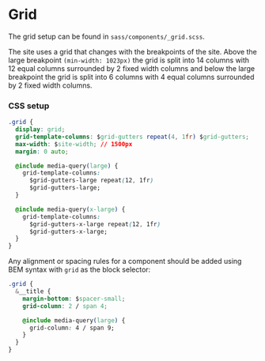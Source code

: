 # Grid

The grid setup can be found in `sass/components/_grid.scss`.

The site uses a grid that changes with the breakpoints of the site. Above the large breakpoint `(min-width: 1023px)` the grid is split into 14 columns with 12 equal columns surrounded by 2 fixed width columns and below the large breakpoint the grid is split into 6 columns with 4 equal columns surrounded by 2 fixed width columns.

### CSS setup

```css
.grid {
  display: grid;
  grid-template-columns: $grid-gutters repeat(4, 1fr) $grid-gutters;
  max-width: $site-width; // 1500px
  margin: 0 auto;

  @include media-query(large) {
    grid-template-columns:
      $grid-gutters-large repeat(12, 1fr)
      $grid-gutters-large;
  }

  @include media-query(x-large) {
    grid-template-columns:
      $grid-gutters-x-large repeat(12, 1fr)
      $grid-gutters-x-large;
  }
}
```

Any alignment or spacing rules for a component should be added using BEM syntax with `grid` as the block selector:

```css
.grid {
  &__title {
    margin-bottom: $spacer-small;
    grid-column: 2 / span 4;

    @include media-query(large) {
      grid-column: 4 / span 9;
    }
  }
}
```
